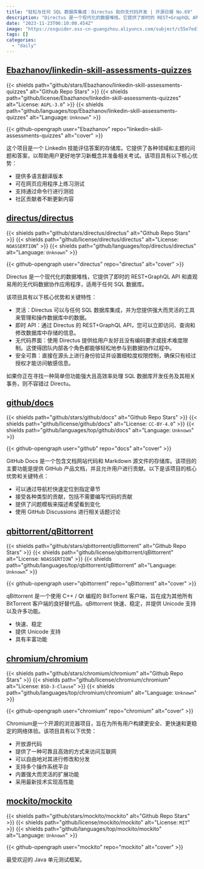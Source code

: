 ```yaml
---
title: "轻松与任何 SQL 数据库集成：Directus 助你无代码开发 | 开源日报 No.69"
description: "Directus 是一个现代化的数据堆栈，它提供了即时的 REST+GraphQL API 和直观易用的无代码数据协作应用程序，适用于任何 SQL 数据库。"
date: "2023-11-23T06:10:00.454Z"
image: "https://osguider.oss-cn-guangzhou.aliyuncs.com/subject/c55e7ed119261585b6b49eb20acadce1.png"
tags: []
categories:
  - "daily"
---
```


## [Ebazhanov/linkedin-skill-assessments-quizzes](https://github.com/Ebazhanov/linkedin-skill-assessments-quizzes)

{{< shields path="github/stars/Ebazhanov/linkedin-skill-assessments-quizzes" alt="Github Repo Stars" >}} {{< shields path="github/license/Ebazhanov/linkedin-skill-assessments-quizzes" alt="License: `AGPL-3.0`" >}} {{< shields path="github/languages/top/Ebazhanov/linkedin-skill-assessments-quizzes" alt="Language: `Unknown`" >}}

{{< github-opengraph user="Ebazhanov" repo="linkedin-skill-assessments-quizzes" alt="cover" >}}

这个项目是一个 LinkedIn 技能评估答案的存储库。它提供了各种领域和主题的问题和答案，以帮助用户更好地学习新概念并准备相关考试。该项目具有以下核心优势：

- 提供多语言翻译版本
- 可在网页应用程序上练习测试
- 支持通过命令行进行测验
- 社区贡献者不断更新内容
  
## [directus/directus](https://github.com/directus/directus)

{{< shields path="github/stars/directus/directus" alt="Github Repo Stars" >}} {{< shields path="github/license/directus/directus" alt="License: `NOASSERTION`" >}} {{< shields path="github/languages/top/directus/directus" alt="Language: `Unknown`" >}}

{{< github-opengraph user="directus" repo="directus" alt="cover" >}}

Directus 是一个现代化的数据堆栈，它提供了即时的 REST+GraphQL API 和直观易用的无代码数据协作应用程序，适用于任何 SQL 数据库。

该项目具有以下核心优势和关键特性：

- 灵活：Directus 可以与任何 SQL 数据库集成，并为您提供强大而灵活的工具来管理和操作数据库中的数据。
- 即时 API：通过 Directus 的 REST+GraphQL API，您可以立即访问、查询和修改数据库中存储的信息。
- 无代码界面：使用 Directus 提供给用户友好且没有编码要求或技术难度限制。这使得团队内部各个角色都能够轻松地参与到数据协作过程中。
- 安全可靠：直接在源头上进行身份验证并设置细粒度权限控制，确保只有经过授权才能访问敏感信息。
  
如果你正在寻找一种简单但功能强大且高效率处理 SQL 数据库开发任务及其相关事务，则不容错过 Directu。
  
## [github/docs](https://github.com/github/docs)

{{< shields path="github/stars/github/docs" alt="Github Repo Stars" >}} {{< shields path="github/license/github/docs" alt="License: `CC-BY-4.0`" >}} {{< shields path="github/languages/top/github/docs" alt="Language: `Unknown`" >}}

{{< github-opengraph user="github" repo="docs" alt="cover" >}}

GitHub Docs 是一个包含文档网站代码和 Markdown 源文件的存储库。该项目的主要功能是提供 GitHub 产品文档，并且允许用户进行贡献。以下是该项目的核心优势和关键特点：

- 可以通过导航栏快速定位到指定章节
- 接受各种类型的贡献，包括不需要编写代码的贡献
- 提供了问题模板来描述希望看到变化
- 使用 GitHub Discussions 进行相关话题讨论
  
## [qbittorrent/qBittorrent](https://github.com/qbittorrent/qBittorrent)

{{< shields path="github/stars/qbittorrent/qBittorrent" alt="Github Repo Stars" >}} {{< shields path="github/license/qbittorrent/qBittorrent" alt="License: `NOASSERTION`" >}} {{< shields path="github/languages/top/qbittorrent/qBittorrent" alt="Language: `Unknown`" >}}

{{< github-opengraph user="qbittorrent" repo="qBittorrent" alt="cover" >}}

qBittorrent 是一个使用 C++ / Qt 编程的 BitTorrent 客户端，旨在成为其他所有 BitTorrent 客户端的良好替代品。qBittorrent 快速、稳定，并提供 Unicode 支持以及许多功能。

- 快速、稳定
- 提供 Unicode 支持
- 具有丰富功能
  
## [chromium/chromium](https://github.com/chromium/chromium)

{{< shields path="github/stars/chromium/chromium" alt="Github Repo Stars" >}} {{< shields path="github/license/chromium/chromium" alt="License: `BSD-3-Clause`" >}} {{< shields path="github/languages/top/chromium/chromium" alt="Language: `Unknown`" >}}

{{< github-opengraph user="chromium" repo="chromium" alt="cover" >}}

Chromium是一个开源的浏览器项目，旨在为所有用户构建更安全、更快速和更稳定的网络体验。该项目具有以下优势：

- 开放源代码
- 提供了一种可靠且高效的方式来访问互联网
- 可以自由地对其进行修改和分发
- 支持多个操作系统平台
- 内置强大而灵活的扩展功能
- 采用最新技术实现高性能

## [mockito/mockito](https://github.com/mockito/mockito)

{{< shields path="github/stars/mockito/mockito" alt="Github Repo Stars" >}} {{< shields path="github/license/mockito/mockito" alt="License: `MIT`" >}} {{< shields path="github/languages/top/mockito/mockito" alt="Language: `Unknown`" >}}

{{< github-opengraph user="mockito" repo="mockito" alt="cover" >}}

最受欢迎的 Java 单元测试框架。
  